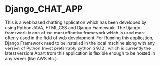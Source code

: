 # Django_CHAT_APP
This is a web based chatting application which has been developed by using Python,JAVA, HTML,CSS and Django Framework.
The Django framework is one of the most effective framework which is used most oftenly used in the field of web development.
For Running this application, Django Framework need to be installed in the local machine along with any version of Python (most preferrably python 3.9.12 , which is currently the latest version)
Apart from this application is flexible enough to be hosted in any server (like AWS etc.). 
